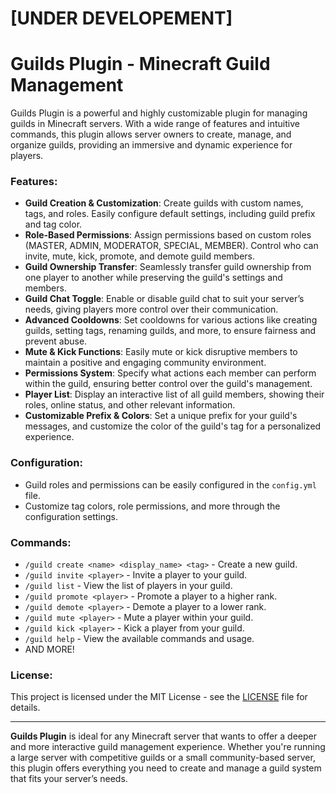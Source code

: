 # [UNDER DEVELOPEMENT]

# Guilds Plugin - Minecraft Guild Management

Guilds Plugin is a powerful and highly customizable plugin for managing guilds in Minecraft servers. With a wide range of features and intuitive commands, this plugin allows server owners to create, manage, and organize guilds, providing an immersive and dynamic experience for players.

### Features:
- **Guild Creation & Customization**: Create guilds with custom names, tags, and roles. Easily configure default settings, including guild prefix and tag color.
- **Role-Based Permissions**: Assign permissions based on custom roles (MASTER, ADMIN, MODERATOR, SPECIAL, MEMBER). Control who can invite, mute, kick, promote, and demote guild members.
- **Guild Ownership Transfer**: Seamlessly transfer guild ownership from one player to another while preserving the guild's settings and members.
- **Guild Chat Toggle**: Enable or disable guild chat to suit your server’s needs, giving players more control over their communication.
- **Advanced Cooldowns**: Set cooldowns for various actions like creating guilds, setting tags, renaming guilds, and more, to ensure fairness and prevent abuse.
- **Mute & Kick Functions**: Easily mute or kick disruptive members to maintain a positive and engaging community environment.
- **Permissions System**: Specify what actions each member can perform within the guild, ensuring better control over the guild's management.
- **Player List**: Display an interactive list of all guild members, showing their roles, online status, and other relevant information.
- **Customizable Prefix & Colors**: Set a unique prefix for your guild's messages, and customize the color of the guild's tag for a personalized experience.

### Configuration:
- Guild roles and permissions can be easily configured in the `config.yml` file.
- Customize tag colors, role permissions, and more through the configuration settings.

### Commands:
- `/guild create <name> <display_name> <tag>` - Create a new guild.
- `/guild invite <player>` - Invite a player to your guild.
- `/guild list` - View the list of players in your guild.
- `/guild promote <player>` - Promote a player to a higher rank.
- `/guild demote <player>` - Demote a player to a lower rank.
- `/guild mute <player>` - Mute a player within your guild.
- `/guild kick <player>` - Kick a player from your guild.
- `/guild help` - View the available commands and usage.
- AND MORE!

### License:
This project is licensed under the MIT License - see the [LICENSE](LICENSE) file for details.

---

**Guilds Plugin** is ideal for any Minecraft server that wants to offer a deeper and more interactive guild management experience. Whether you're running a large server with competitive guilds or a small community-based server, this plugin offers everything you need to create and manage a guild system that fits your server’s needs.
